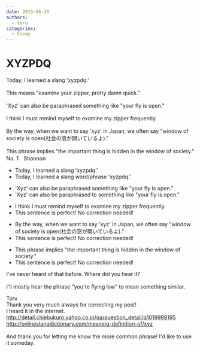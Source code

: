 ```yaml
---
date: 2015-06-20
authors:
  - toru
categories:
  - Essay
---
```


<h1 id="subject_show">XYZPDQ</h1>
<div class="date" hidden>Jun 20, 2015 12:12</div>
<div id="post"><div id="body_show_ori">
Today, I learned a slang 'xyzpdq.'<br/><br/>This means "examine your zipper, pretty damn quick."<br/><br/>'Xyz' can also be paraphrased something like "your fly is open."<br/><br/>I think I must remind myself to examine my zipper frequently.<br/><br/>By the way, when we want to say 'xyz' in Japan, we often say "window of society is open(社会の窓が開いているよ)."<br/><br/>This phrase implies "the important thing is hidden in the window of society."
</div></div>

<!-- more -->

<div id="block"><div class="first_name"> No. 1　<span class="just_name">Shannon</span></div><div id="block2">
<ul class="correction_field">
<li class="incorrect">Today, I learned a slang 'xyzpdq.'</li>
<li class="corrected correct">
Today, I learned a slang <span class="f_red">word/phrase </span>'xyzpdq.'
</li>
</ul>
<ul class="correction_field">
<li class="incorrect">'Xyz' can also be paraphrased something like "your fly is open."</li>
<li class="corrected correct">
'Xyz' can also be paraphrased <span class="f_red">to</span> something like "your fly is open."
</li>
</ul>
<ul class="correction_field">
<li class="incorrect">I think I must remind myself to examine my zipper frequently.</li>
<li class="corrected perfect">This sentence is perfect! No correction needed!</li>
</ul>
<ul class="correction_field">
<li class="incorrect">By the way, when we want to say 'xyz' in Japan, we often say "window of society is open(社会の窓が開いているよ)."</li>
<li class="corrected perfect">This sentence is perfect! No correction needed!</li>
</ul>
<ul class="correction_field">
<li class="incorrect">This phrase implies "the important thing is hidden in the window of society."</li>
<li class="corrected perfect">This sentence is perfect! No correction needed!</li>
</ul>
<p class="comment_small">
 I've never heard of that before. Where did you hear it?
 <br/>
 <br/>
 I'll mostly hear the phrase "you're flying low" to mean something similar.
</p>

</div><div class="name"><span class="just_name">Toru</span><br>
Thank you very much always for correcting my post!<br/>I heard it in the internet.<br/><a href="http://detail.chiebukuro.yahoo.co.jp/qa/question_detail/q1019998195" target="_blank">http://detail.chiebukuro.yahoo.co.jp/qa/question_detail/q1019998195</a><br/><a href="http://onlineslangdictionary.com/meaning-definition-of/xyz" target="_blank">http://onlineslangdictionary.com/meaning-definition-of/xyz</a><br/><br/>And thank you for letting me know the more common phrase! I'd like to use it someday.
</div>
</div>
